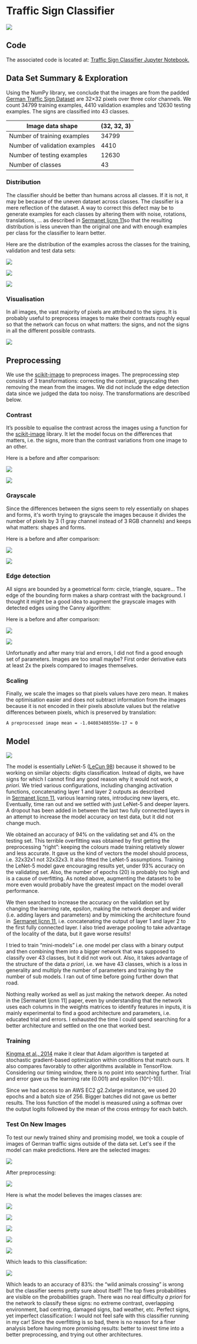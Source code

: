 **Traffic Sign Classifier**
============================

![](./img/traffic-signs-classifier.png)

Code
----

The associated code is located at: [Traffic Sign Classifier Jupyter
Notebook.](https://github.com/phfrohring/CarND-Traffic-Sign-Classifier-Project/blob/master/Traffic_Sign_Classifier.ipynb)

Data Set Summary & Exploration
------------------------------

Using the NumPy library, we conclude that the images are from the padded [German
Traffic Sign Dataset](http://benchmark.ini.rub.de/?section=gtsrb&subsection=new)
are 32×32 pixels over three color channels. We count 34799 training examples,
4410 validation examples and 12630 testing examples. The signs are classified
into 43 classes.

| Image data shape              | (32, 32, 3) |
|-------------------------------|-------------|
| Number of training examples   | 34799       |
| Number of validation examples | 4410        |
| Number of testing examples    | 12630       |
| Number of classes             | 43          |

### Distribution

The classifier should be better than humans across all classes. If it is not, it
may be because of the uneven dataset across classes. The classifier is a mere
reflection of the dataset. A way to correct this defect may be to generate
examples for each classes by altering them with noise, rotations, translations,
... as described in [Sermanet Ijcnn
11](http://yann.lecun.com/exdb/publis/pdf/sermanet-ijcnn-11.pdf)so that the
resulting distribution is less uneven than the original one and with enough
examples per class for the classifier to learn better.

Here are the distribution of the examples across the classes for the training,
validation and test data sets:

![](./img/train-dist.png)

![](./img/valid-dist.png)

![](./img/test-dist.png)

### Visualisation

In all images, the vast majority of pixels are attributed to the signs. It is
probably useful to preprocess images to make their contrasts roughly equal so
that the network can focus on what matters: the signs, and not the signs in all
the different possible contrasts.

![](./img/images-examples.png)

Preprocessing
-------------

We use the [scikit-image](http://scikit-image.or) to preprocess images. The
preprocessing step consists of 3 transformations: correcting the contrast,
grayscaling then removing the mean from the images. We did not include the edge
detection data since we judged the data too noisy. The transformations are
described below.

### Contrast

It’s possible to equalise the contrast across the images using a function for
the [scikit-image](http://scikit-image.or) library. It let the model focus on
the differences that matters, i.e. the signs, more than the contrast variations
from one image to an other.

Here is a before and after comparison:

![](./img/contrast-0.png)

![](./img/contrast-1.png)

### Grayscale

Since the differences between the signs seem to rely essentially on shapes and
forms, it's worth trying to grayscale the images because it divides the number
of pixels by 3 (1 gray channel instead of 3 RGB channels) and keeps what
matters: shapes and forms.

Here is a before and after comparison:

![](./img/grayscale-0.png)

![](./img/grayscale-1.png)

### Edge detection

All signs are bounded by a geometrical form: circle, triangle, square... The
edge of the bounding form makes a sharp contrast with the background. I thought
it might be a good idea to augment the grayscale images with detected edges
using the Canny algorithm:

Here is a before and after comparison:

![](./img/canny-0.png)

![](./img/canny-1.png)

Unfortunatly and after many trial and errors, I did not find a good enough set
of parameters. Images are too small maybe? First order derivative eats at least
2x the pixels compared to images themselves.

### Scaling

Finally, we scale the images so that pixels values have zero mean. It makes the
optimisation easier and does not subtract information from the images because it
is not encoded in their pixels absolute values but the relative differences
between pixels, which is preserved by translation:

~~~~~~~~~~~~~~~~~~~~~~~~~~~~~~~~~~~~~~~~~~~~~~~~~~~~~~~~~~~~~~~~~~~~~~~~~~~~~~~~
A preprocessed image mean = -1.04083408559e-17 ≈ 0
~~~~~~~~~~~~~~~~~~~~~~~~~~~~~~~~~~~~~~~~~~~~~~~~~~~~~~~~~~~~~~~~~~~~~~~~~~~~~~~~

Model
-----

![](./img/schema.png)

The model is essentially LeNet-5 ([LeCun
98](http://yann.lecun.com/exdb/publis/pdf/lecun-01a.pdf)) because it showed to
be working on similar objects: digits classification. Instead of digits, we have
signs for which I cannot find any good reason why it would not work, *a priori*.
We tried various configurations, including changing activation functions,
concatenating layer 1 and layer 2 outputs as described in [Sermanet Ijcnn
11](http://yann.lecun.com/exdb/publis/pdf/sermanet-ijcnn-11.pdf), various
learning rates, introducing new layers, etc. Eventually, time ran out and we
settled with just LeNet-5 and deeper layers. A dropout has been added in between
the last two fully connected layers in an attempt to increase the model accuracy
on test data, but it did not change much.

We obtained an accuracy of 94% on the validating set and 4% on the testing set.
This terrible overfitting was obtained by first getting the preprocessing
“right”: keeping the colours made training relatively slower and less accurate.
It gave us the kind of vectors the model should process, i.e. 32x32x1 not
32x32x3. It also fitted the LeNet-5 assumptions. Training the LeNet-5 model gave
encouraging results yet, under 93% accuracy on the validating set. Also, the
number of epochs (20) is probably too high and is a cause of overfitting. As
noted above, augmenting the datasets to be more even would probably have the
greatest impact on the model overall performance.

We then searched to increase the accuracy on the validation set by changing the
learning rate, epsilon, making the network deeper and wider (i.e. adding layers
and parameters) and by mimicking the architecture found in  [Sermanet Ijcnn
11](http://yann.lecun.com/exdb/publis/pdf/sermanet-ijcnn-11.pdf), i.e.
concatenating the output of layer 1 and layer 2 to the first fully connected
layer. I also tried average pooling to take advantage of the locality of the
data, but it gave worse results!

I tried to train “mini-models” i.e. one model per class with a binary output and
then combining them into a bigger network that was supposed to classify over 43
classes, but it did not work out. Also, it takes advantage of the structure of
the data *a priori*, i.e. we have 43 classes, which is a loss in generality and
multiply the number of parameters and training by the number of sub models. I
ran out of time before going further down that road.

Nothing really worked as well as just making the network deeper. As noted in the
[Sermanet Ijcnn 11] paper, even by understanding that the network uses each
columns in the weights matrices to identify features in inputs, it is mainly
experimental to find a good architecture and parameters, i.e. educated trial and
errors. I exhausted the time I could spend searching for a better architecture
and settled on the one that worked best.

### Training

[Kingma et al., 2014](https://arxiv.org/abs/1412.6980) make it clear that Adam
algorithm is targeted at stochastic gradient-based optimization within
conditions that match ours. It also compares favorably to other algorithms
available in TensorFlow. Considering our timing window, there is no point into
searching further. Trial and error gave us the learning rate (0.001) and epsilon
(10\^(-10)).

Since we had access to an AWS EC2 g2.2xlarge instance, we used 20 epochs and a
batch size of 256. Bigger batches did not gave us better results. The loss
function of the model is measured using a softmax over the output logits
followed by the mean of the cross entropy for each batch.

### Test On New Images

To test our newly trained shiny and promising model, we took a couple of images
of German traffic signs outside of the data set. Let's see if the model can make
predictions. Here are the selected images:

![](./img/new-images.png)

After preprocessing:

![](./img/new-images-1.png)

Here is what the model believes the images classes are:

![](./img/new-images-belief-1.png)

![](./img/new-images-belief-2.png)

![](./img/new-images-belief-4.png)

![](./img/new-images-belief-5.png)

![](./img/new-images-belief-6.png)

Which leads to this classification:

![](./img/new-images-belief-classification.png)

Which leads to an accuracy of 83%: the “wild animals crossing” is wrong but the
classifier seems pretty sure about itself! The top fives probabilities are
visible on the probabilities graph. There was no real difficulty *a priori* for
the network to classify these signs: no extreme contrast, overlapping
environment, bad centring, damaged signs, bad weather, etc. Perfect signs, yet
imperfect classification: I would not feel safe with this classifier running in
my car! Since the overfitting is so bad, there is no reason for a finer analysis
before having more promising results: better to invest time into a better
preprocessing, and trying out other architectures.
